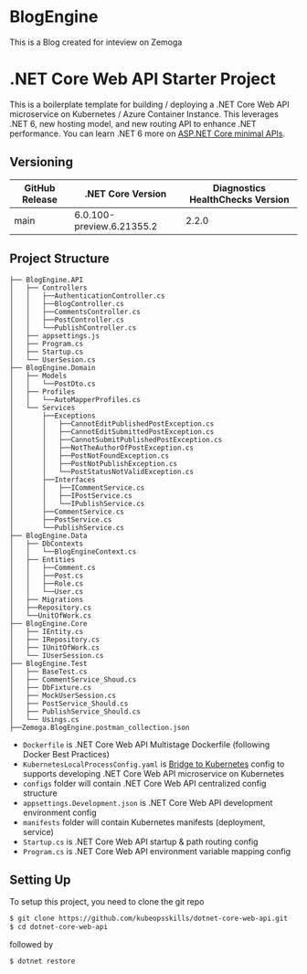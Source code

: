 # BlogEngine

This is a Blog created for inteview on Zemoga
# .NET Core Web API Starter Project

This is a boilerplate template for building / deploying a .NET Core Web API microservice on Kubernetes / Azure Container Instance.
This leverages .NET 6, new hosting model, and new routing API to enhance .NET performance. You can learn .NET 6 more on [ASP.NET Core minimal APIs](https://www.dotnetthailand.com/web-frameworks/asp-net-core/asp-net-core-minimal-apis).

## Versioning
| GitHub Release | .NET Core Version | Diagnostics HealthChecks Version |
|----------------|------------ |---------------------|
| main | 6.0.100-preview.6.21355.2 | 2.2.0 |

## Project Structure
```
├── BlogEngine.API
│   ├── Controllers
│   │	├──AuthenticationController.cs
│   │	├──BlogController.cs
│   │	├──CommentsController.cs
│   │	├──PostController.cs
│   │	└──PublishController.cs
│   ├── appsettings.js
│   ├── Program.cs
│   ├── Startup.cs
│   └── UserSesion.cs
├── BlogEngine.Domain
│   ├── Models
│   │	└──PostDto.cs
│   ├── Profiles
│   │	└──AutoMapperProfiles.cs
│   └── Services
│   	├──Exceptions
│		│	├──CannotEditPublishedPostException.cs
│		│	├──CannotEditSubmittedPostException.cs
│		│	├──CannotSubmitPublishedPostException.cs
│		│	├──NotTheAuthorOfPostException.cs
│		│	├──PostNotFoundException.cs
│		│	├──PostNotPublishException.cs
│		│	└──PostStatusNotValidException.cs
│   	├──Interfaces
│		│	├──ICommentService.cs
│		│	├──IPostService.cs
│		│	└──IPublishService.cs
│   	├──CommentService.cs
│   	├──PostService.cs
│   	└──PublishService.cs
├── BlogEngine.Data
│   ├── DbContexts
│   │	└──BlogEngineContext.cs
│   ├── Entities
│	│	├──Comment.cs
│	│	├──Post.cs
│	│	├──Role.cs
│	│	└──User.cs
│   ├── Migrations
│	├──Repository.cs
│	└──UnitOfWork.cs
├── BlogEngine.Core
│   ├── IEntity.cs
│   ├── IRepository.cs
│   ├── IUnitOfWork.cs
│   └── IUserSession.cs
├── BlogEngine.Test
│   ├── BaseTest.cs
│   ├── CommentService_Shoud.cs
│   ├── DbFixture.cs
│   ├── MockUserSession.cs
│   ├── PostService_Should.cs
│   ├── PublishService_Should.cs
│   └── Usings.cs
├──Zemoga.BlogEngine.postman_collection.json   
```

- `Dockerfile` is .NET Core Web API Multistage Dockerfile (following Docker Best Practices)
- `KubernetesLocalProcessConfig.yaml` is [Bridge to Kubernetes](https://devblogs.microsoft.com/visualstudio/bridge-to-kubernetes-ga/) config to supports developing .NET Core Web API microservice on Kubernetes
- `configs` folder will contain .NET Core Web API centralized config structure
- `appsettings.Development.json` is .NET Core Web API development environment config
- `manifests` folder will contain Kubernetes manifests (deployment, service)
- `Startup.cs` is .NET Core Web API startup & path routing config 
- `Program.cs` is .NET Core Web API environment variable mapping config 

## Setting Up

To setup this project, you need to clone the git repo

```sh
$ git clone https://github.com/kubeopsskills/dotnet-core-web-api.git
$ cd dotnet-core-web-api
```

followed by

```sh
$ dotnet restore
```
